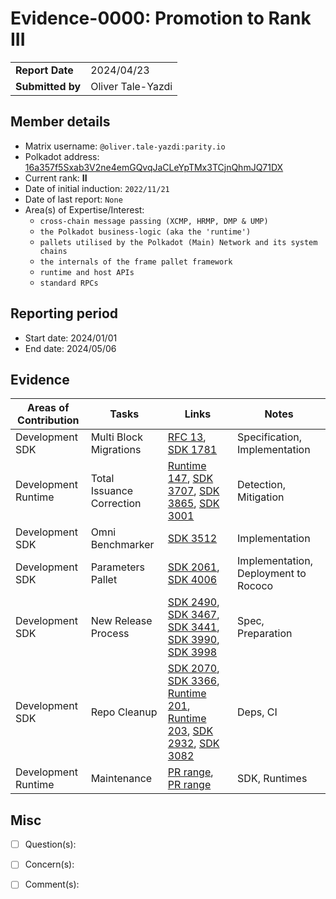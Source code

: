 

# Evidence-0000: Promotion to Rank III

|                 |                                                                                             |
| --------------- | ------------------------------------------------------------------------------------------- |
| **Report Date** | 2024/04/23                                                             |
| **Submitted by**| Oliver Tale-Yazdi                                                                        |


## Member details

- Matrix username: `@oliver.tale-yazdi:parity.io`
- Polkadot address: <a target='_blank' href='https://collectives.statescan.io/#/accounts/16a357f5Sxab3V2ne4emGQvqJaCLeYpTMx3TCjnQhmJQ71DX'>16a357f5Sxab3V2ne4emGQvqJaCLeYpTMx3TCjnQhmJQ71DX</a>
- Current rank: **II**
- Date of initial induction: `2022/11/21`
- Date of last report: `None`
- Area(s) of Expertise/Interest:
	- `cross-chain message passing (XCMP, HRMP, DMP & UMP)`
	- `the Polkadot business-logic (aka the 'runtime')`
	- `pallets utilised by the Polkadot (Main) Network and its system chains`
	- `the internals of the frame pallet framework`
	- `runtime and host APIs`
	- `standard RPCs`


## Reporting period



- Start date: 2024/01/01
- End date: 2024/05/06


## Evidence

|  Areas of Contribution | Tasks  | Links   |Notes   |
|---|---|---|---|
| Development SDK | Multi Block Migrations | <a target="_blank" href="https://github.com/polkadot-fellows/RFCs/pull/13">RFC 13</a>, <a target="_blank" href="https://github.com/paritytech/polkadot-sdk/pull/1781">SDK 1781</a>  | Specification, Implementation | %>
| Development Runtime | Total Issuance Correction | <a target="_blank" href="https://github.com/polkadot-fellows/runtimes/issues/147">Runtime 147</a>, <a target="_blank" href="https://github.com/paritytech/polkadot-sdk/pull/3707">SDK 3707</a>, <a target="_blank" href="https://github.com/paritytech/polkadot-sdk/pull/3865">SDK 3865</a>, <a target="_blank" href="https://github.com/paritytech/polkadot-sdk/pull/3001">SDK 3001</a>  | Detection, Mitigation | %>
| Development SDK | Omni Benchmarker | <a target="_blank" href="https://github.com/paritytech/polkadot-sdk/pull/3512">SDK 3512</a>  | Implementation | %>
| Development SDK | Parameters Pallet | <a target="_blank" href="https://github.com/paritytech/polkadot-sdk/pull/2061">SDK 2061</a>, <a target="_blank" href="https://github.com/paritytech/polkadot-sdk/pull/4006">SDK 4006</a>  | Implementation, Deployment to Rococo | %>
| Development SDK | New Release Process | <a target="_blank" href="https://github.com/paritytech/polkadot-sdk/pull/2490">SDK 2490</a>, <a target="_blank" href="https://github.com/paritytech/polkadot-sdk/pull/3467">SDK 3467</a>, <a target="_blank" href="https://github.com/paritytech/polkadot-sdk/pull/3441">SDK 3441</a>, <a target="_blank" href="https://github.com/paritytech/polkadot-sdk/pull/3990">SDK 3990</a>, <a target="_blank" href="https://github.com/paritytech/polkadot-sdk/pull/3998">SDK 3998</a>  | Spec, Preparation | %>
| Development SDK | Repo Cleanup | <a target="_blank" href="https://github.com/paritytech/polkadot-sdk/pull/2070">SDK 2070</a>, <a target="_blank" href="https://github.com/paritytech/polkadot-sdk/pull/3366">SDK 3366</a>, <a target="_blank" href="https://github.com/polkadot-fellows/runtimes/pull/201">Runtime 201</a>, <a target="_blank" href="https://github.com/polkadot-fellows/runtimes/pull/203">Runtime 203</a>, <a target="_blank" href="https://github.com/paritytech/polkadot-sdk/pull/2932">SDK 2932</a>, <a target="_blank" href="https://github.com/paritytech/polkadot-sdk/pull/3082">SDK 3082</a>  | Deps, CI | %>
| Development Runtime | Maintenance | <a target="_blank" href="https://github.com/paritytech/polkadot-sdk/pulls?q=is%3Apr+author%3Aggwpez+closed%3A%3E2024-01-01+sort%3Aupdated-desc">PR range</a>, <a target="_blank" href="https://github.com/polkadot-fellows/runtimes/pulls?q=is%3Apr+author%3Aggwpez+closed%3A%3E2024-01-01">PR range</a>  | SDK, Runtimes | %>


## Misc

- [ ] Question(s): 

- [ ] Concern(s): 

- [ ] Comment(s): 